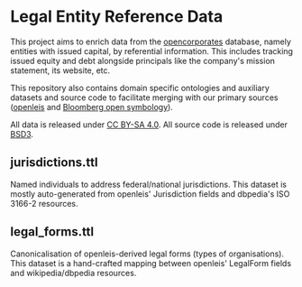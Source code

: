 Legal Entity Reference Data
===========================

This project aims to enrich data from the [opencorporates][1] database,
namely entities with issued capital, by referential information.  This
includes tracking issued equity and debt alongside principals like the
company's mission statement, its website, etc.

This repository also contains domain specific ontologies and auxiliary
datasets and source code to facilitate merging with our primary sources
([openleis][3] and [Bloomberg open symbology][4]).

All data is released under [CC BY-SA 4.0][3].
All source code is released under [BSD3][5].


jurisdictions.ttl
-----------------

Named individuals to address federal/national jurisdictions.
This dataset is mostly auto-generated from openleis' Jurisdiction fields
and dbpedia's ISO 3166-2 resources.


legal_forms.ttl
---------------

Canonicalisation of openleis-derived legal forms (types of organisations).
This dataset is a hand-crafted mapping between openleis' LegalForm fields
and wikipedia/dbpedia resources.


  [1]: https://opencorporates.com/
  [2]: http://creativecommons.org/licenses/by-sa/4.0/
  [3]: http://openleis.com/
  [4]: http://bsym.bloomberg.com/sym/
  [5]: http://opensource.org/licenses/BSD-3-Clause

